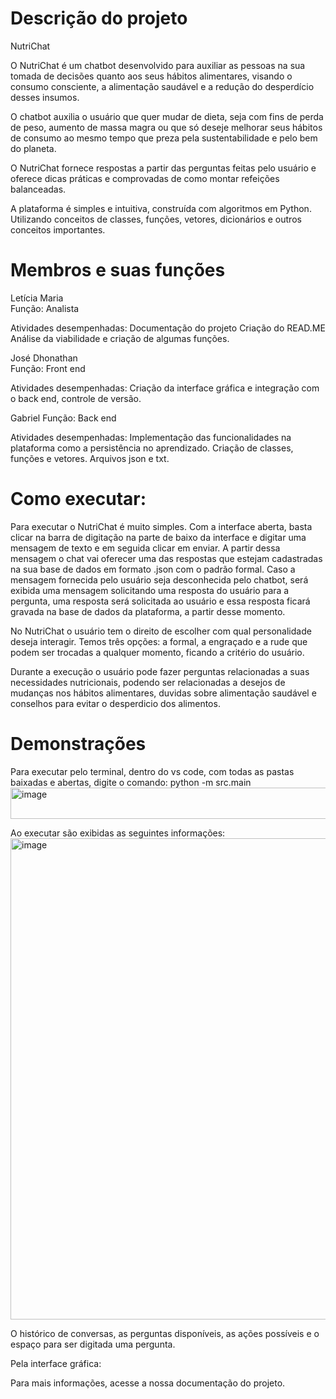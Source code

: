 # Descrição do projeto

NutriChat

O NutriChat é um chatbot desenvolvido para auxiliar as pessoas na sua tomada de decisões quanto aos seus hábitos alimentares, visando o consumo consciente, a alimentação saudável e a redução do desperdício desses insumos.

O chatbot auxilia o usuário que quer mudar de dieta, seja com fins de perda de peso, aumento de massa magra ou que só deseje melhorar seus hábitos de consumo ao mesmo tempo que preza pela sustentabilidade e pelo bem do planeta. 

O NutriChat fornece respostas a partir das perguntas feitas pelo usuário e oferece dicas práticas e comprovadas de como montar refeições balanceadas.

A plataforma é simples e intuitiva, construída com algoritmos em Python. Utilizando conceitos de classes, funções, vetores, dicionários e outros conceitos importantes.

# Membros e suas funções

Letícia Maria  
Função: Analista

Atividades desempenhadas: 
Documentação do projeto
Criação do READ.ME
Análise da viabilidade e criação de algumas funções.

José Dhonathan  
Função: Front end

Atividades desempenhadas:
Criação da interface gráfica e integração com o back end, controle de versão.

Gabriel
Função: Back end

Atividades desempenhadas:
Implementação das funcionalidades na plataforma como a persistência no aprendizado.
Criação de classes, funções e vetores. Arquivos json e txt.

# Como executar: 

Para executar o NutriChat é muito simples. Com a interface aberta, basta clicar na barra de digitação na parte de baixo da interface e digitar uma mensagem de texto e em seguida clicar em enviar. A partir dessa mensagem o chat vai oferecer uma das respostas que estejam cadastradas na sua base de dados em formato .json com o padrão formal.
Caso a mensagem fornecida pelo usuário seja desconhecida pelo chatbot, será exibida uma mensagem solicitando uma resposta do usuário para a pergunta, uma resposta será solicitada ao usuário e essa resposta ficará gravada na base de dados da plataforma, a partir desse momento.

No NutriChat o usuário tem o direito de escolher com qual personalidade deseja interagir. Temos três opções: a formal, a engraçado e a rude que podem ser trocadas a qualquer momento, ficando a critério do usuário.

Durante a execução o usuário pode fazer perguntas relacionadas a suas necessidades nutricionais, podendo ser relacionadas a desejos de mudanças nos hábitos alimentares, duvidas sobre alimentação saudável e conselhos para evitar o desperdicio dos alimentos.

# Demonstrações

Para executar pelo terminal, dentro do vs code, com todas as pastas baixadas e abertas, digite o comando:  python -m src.main
<img width="617" height="50" alt="image" src="https://github.com/user-attachments/assets/9d4825b3-1661-4cca-8c3c-947bc89b8461" />

Ao executar são exibidas as seguintes informações:
<img width="1310" height="770" alt="image" src="https://github.com/user-attachments/assets/34c50de1-ee2f-4bd6-bb00-985cd6422cbf" />

O histórico de conversas, as perguntas disponíveis, as ações possíveis e o espaço para ser digitada uma pergunta.

Pela interface gráfica: 


Para mais informações, acesse a nossa documentação do projeto.
